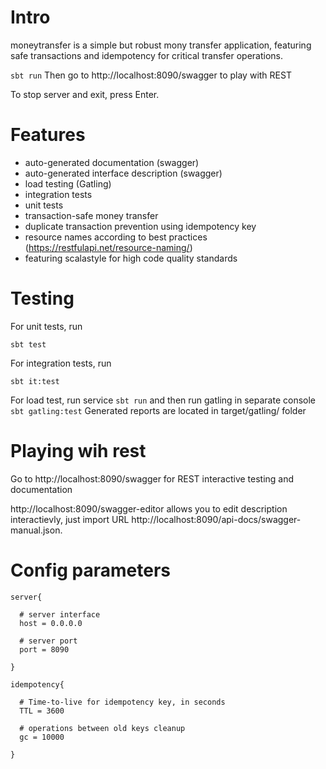 # Intro

moneytransfer is a simple but robust mony transfer application, featuring safe transactions and idempotency for critical transfer operations.

```sbt run```
Then go to http://localhost:8090/swagger to play with REST

To stop server and exit, press Enter.


# Features

* auto-generated documentation (swagger)
* auto-generated interface description (swagger)
* load testing (Gatling)
* integration tests
* unit tests
* transaction-safe money transfer
* duplicate transaction prevention using idempotency key
* resource names according to best practices (https://restfulapi.net/resource-naming/)
* featuring scalastyle for high code quality standards

# Testing

For unit tests, run

```sbt test```

For integration tests, run

```sbt it:test```

For load test, run service
```sbt run```
and then run gatling in separate console
```sbt gatling:test```
Generated reports are located in target/gatling/ folder

# Playing wih rest

Go to http://localhost:8090/swagger for REST interactive testing and documentation

http://localhost:8090/swagger-editor allows you to edit description interactievly, just import URL http://localhost:8090/api-docs/swagger-manual.json.

# Config parameters
```
server{

  # server interface
  host = 0.0.0.0

  # server port
  port = 8090

}

idempotency{

  # Time-to-live for idempotency key, in seconds
  TTL = 3600

  # operations between old keys cleanup
  gc = 10000

}
```
